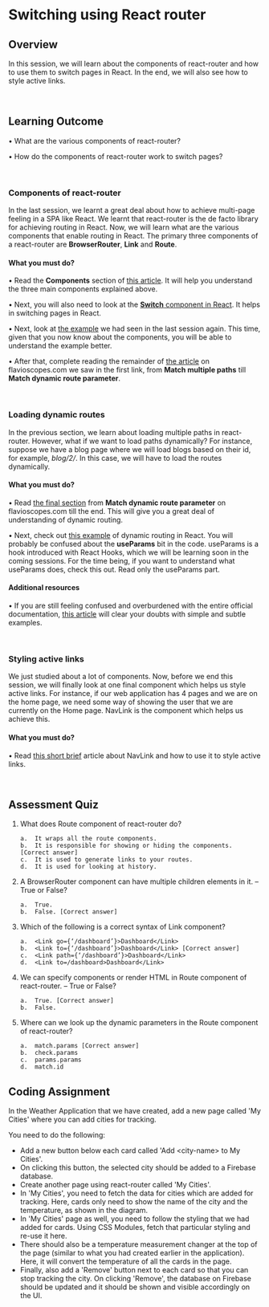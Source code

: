 # **Switching using React router**

## Overview

In this session, we will learn about the components of react-router and how to use them to switch pages in React. In the end, we will also see how to style active links.

<br />

## Learning Outcome

•	What are the various components of react-router?

•	How do the components of react-router work to switch pages?

<br />

### Components of react-router

In the last session, we learnt a great deal about how to achieve multi-page feeling in a SPA like React. We learnt that react-router is the de facto library for achieving routing in React. 
Now, we will learn what are the various components that enable routing in React.
The primary three components of a react-router are **BrowserRouter**, **Link** and **Route**.

#### What you must do?

•	Read the **Components** section of [this article](https://flaviocopes.com/react-router/#components). It will help you understand the three main components explained above.

•	Next, you will also need to look at the [**Switch** component in React](https://reacttraining.com/react-router/web/api/Switch). It helps in switching pages in React.

•	Next, look at [the example](https://reacttraining.com/react-router/web/example/basic) we had seen in the last session again. This time, given that you now know about the components, you will be able to understand the example better.

•	After that, complete reading the remainder of [the article](https://flaviocopes.com/react-router/#components) on flavioscopes.com we saw in the first link, from **Match multiple paths** till **Match dynamic route parameter**.

<br />

### Loading dynamic routes

In the previous section, we learn about loading multiple paths in react-router. However, what if we want to load paths dynamically? For instance, suppose we have a blog page where we will load blogs based on their id, for example, *blog/2/*. In this case, we will have to load the routes dynamically.

#### What you must do?

•	Read [the final section](https://flaviocopes.com/react-router/#components) from **Match dynamic route parameter** on flavioscopes.com till the end. This will give you a great deal of understanding of dynamic routing.

•	Next, check out [this example](https://reacttraining.com/react-router/web/example/url-params) of dynamic routing in React. You will probably be confused about the **useParams** bit in the code. useParams is a hook introduced with React Hooks, which we will be learning soon in the coming sessions. For the time being, if you want to understand what useParams does, check this out. Read only the useParams part.


#### Additional resources

•	If you are still feeling confused and overburdened with the entire official documentation, [this article](https://www.freecodecamp.org/news/hitchhikers-guide-to-react-router-v4-a957c6a5aa18/) will clear your doubts with simple and subtle examples.

<br />

### Styling active links

We just studied about a lot of components. Now, before we end this session, we will finally look at one final component which helps us style active links. For instance, if our web application has 4 pages and we are on the home page, we need some way of showing the user that we are currently on the Home page. NavLink is the component which helps us achieve this.

#### What you must do?

•	Read [this short brief](https://reactgo.com/reactrouter/navlink/) article about NavLink and how to use it to style active links.

<br />

## Assessment Quiz

1.	What does Route component of react-router do?

        a.	It wraps all the route components.
        b.	It is responsible for showing or hiding the components. [Correct answer]
        c.	It is used to generate links to your routes.
        d.	It is used for looking at history.


2.	A BrowserRouter component can have multiple children elements in it. – True or False?

        a.	True.
        b.	False. [Correct answer]


3.	Which of the following is a correct syntax of Link component?

        a.	<Link go={‘/dashboard’}>Dashboard</Link>
        b.	<Link to={‘/dashboard’}>Dashboard</Link> [Correct answer]
        c.	<Link path={‘/dashboard’}>Dashboard</Link>
        d.	<Link to=/dashboard>Dashboard</Link>


4.	We can specify components or render HTML in Route component of react-router. – True or False?

        a.	True. [Correct answer]
        b.	False.


5.	Where can we look up the dynamic parameters in the Route component of react-router?

        a.	match.params [Correct answer]
        b.	check.params
        c.	params.params
        d.	match.id


## Coding Assignment

In the Weather Application that we have created, add a new page called 'My Cities' where you can add cities for tracking.

You need to do the following:

- Add a new button below each card called 'Add \<city-name> to My Cities'.
- On clicking this button, the selected city should be added to a Firebase database.
- Create another page using react-router called 'My Cities'.
- In 'My Cities', you need to fetch the data for cities which are added for tracking. Here, cards only need to show the name of the city and the temperature, as shown in the diagram.
- In 'My Cities' page as well, you need to follow the styling that we had added for cards. Using CSS Modules, fetch that particular styling and re-use it here.
- There should also be a temperature measurement changer at the top of the page (similar to what you had created earlier in the application). Here, it will convert the temperature of all the cards in the page.
- Finally, also add a 'Remove' button next to each card so that you can stop tracking the city. On clicking 'Remove', the database on Firebase should be updated and it should be shown and visible accordingly on the UI.
